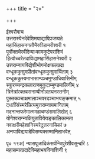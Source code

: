 +++
title = "२०"

+++
    
ईश्वरौवाच  
उत्तरास्येनदेवेशिमयाद्यापिप्रजप्यते   
महासिंहासनगतौभैरवीडामरीश्वरी १   
पूर्वोक्तभैरवीदेव्याःकामकूटेपरांशिवं   
हित्वोच्चरेतदाविद्यामहासिंहासनेश्वरी २   
उत्तराम्नायविद्येशीभोगमोक्षफलप्रदा   
वन्धूककुसुमप्रीतांवन्धूककुसुमार्चिताम् ३   
वन्धूककुस्वमाभासाम्पञ्चमुण्डाधिवासिनीम्   
स्फुरच्चन्द्रकलारत्नमुकुटाम्मुण्डमालिनीम् ४   
त्रिनेत्रांरक्तवसनाम्पीनोन्नतघनस्तनीम्   
पुस्तकञ्चाक्षमालाञ्चवरदञ्चाभयङ्क्रमात् ५   
दधतींसंस्मरेन्नित्यमुत्तराम्नायमानिताम्   
मदनान्तफरेमात्ममहाचण्डंसमालिखेत् ६   
योगेश्वराग्न्यक्षियुतावियेयङ्कालिकामता   
नवाक्षरीमहेशानिस्मरेदुत्तरनायिकां ७   
अनयाविद्ययादेविसम्यक्सम्मानिताभवेत्   
    
पृ० १९अ) न्यासपूजादिकंसर्वन्त्रिपुरेशीवसुन्दरि ८   
महासम्पत्प्रदादेविमहाभयविनाशिनी ९   
    
